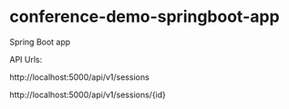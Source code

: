 # conference-demo-springboot-app

Spring Boot app

API Urls:

http://localhost:5000/api/v1/sessions

http://localhost:5000/api/v1/sessions/{id}

